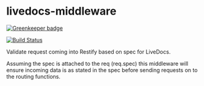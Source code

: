 livedocs-middleware
===================

[![Greenkeeper badge](https://badges.greenkeeper.io/simonmcmanus/livedocs-middleware.svg)](https://greenkeeper.io/)

[![Build Status](https://travis-ci.org/simonmcmanus/livedocs-middleware.svg)](https://travis-ci.org/simonmcmanus/livedocs-middleware)

Validate request coming into Restify based on spec for LiveDocs.

Assuming the spec is attached to the req (req.spec) this middleware will ensure incoming data is as stated in the spec before sending requests on to the routing functions.

